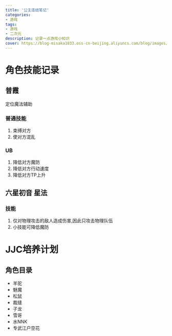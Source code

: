 ```yaml
---
title: '公主连结笔记'
categories:
- 游戏
tags: 
- 游戏
- 二次元
description: 记录一点游戏小知识
cover: https://blog-misaka1033.oss-cn-beijing.aliyuncs.com/blog/images/-.png
---
```

# 角色技能记录
## 普霞
定位魔法辅助
### 普通技能
1. 束缚对方
2. 使对方混乱
### UB
1. 降低对方魔防
2. 降低对方行动速度
3. 降低对方TP上升

## 六星初音 星法
### 技能
1. 仅对物理攻击的敌人造成伤害,因此只攻击物理队伍
2. 小技能可降低魔防

# JJC培养计划
## 角色目录
* 羊驼
* 魅魔
* 松鼠
* 裁缝
* 子龙
* 雪哥
* 水NNK
* 专武江户空花